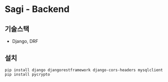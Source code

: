 
# Sagi - Backend

## 기술스택
* Django, DRF

## 설치
```
pip install django djangorestframework django-cors-headers mysqlclient
pip install pycrypto
```